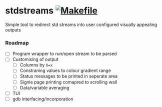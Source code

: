 # stdstreams [![Makefile](https://github.com/kiddersmxj/stdstreams/actions/workflows/makefile.yml/badge.svg)](https://github.com/kiddersmxj/stdstreams/actions/workflows/makefile.yml)
Simple tool to redirect std streams into user configured visually appealing outputs

### Roadmap
- [ ] Program wrapper to run/open stream to be parsed
- [ ] Customising of output
  - [ ] Columns by `X=x`
  - [ ] Constraning values to colour gradient range
  - [ ] Status messages to be printed in seperate area
  - [ ] Signle page printing comapred to scrolling wall
  - [ ] Data/variable averaging
- [ ] TUI
- [ ] gdb interfacing/incorporation
